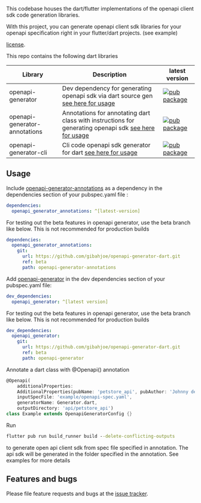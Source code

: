 This codebase houses the dart/flutter implementations of the openapi client sdk code generation libraries.

With this project, you can generate openapi client sdk libraries for your openapi specification right in your flutter/dart projects. (see example)

[license](https://github.com/gibahjoe/openapi-generator-dart/blob/master/openapi-generator-annotations/LICENSE).


This repo contains the following dart libraries

| Library       | Description | latest version |
|---------------|-------------|---------------|
| openapi-generator |Dev dependency for generating openapi sdk via dart source gen [see here for usage](https://pub.dev/packages/openapi_generator)| [![pub package](https://img.shields.io/pub/v/openapi_generator.svg)](https://pub.dev/packages/openapi_generator)|
| openapi-generator-annotations|Annotations for annotating dart class with instructions for generating openapi sdk [see here for usage](https://pub.dev/packages/openapi_generator_annotations)|[![pub package](https://img.shields.io/pub/v/openapi_generator_annotations.svg)](https://pub.dev/packages/openapi_generator)|
| openapi-generator-cli |Cli code openapi sdk generator for dart [see here for usage](https://pub.dev/packages/openapi_generator_cli)|[![pub package](https://img.shields.io/pub/v/openapi_generator_cli.svg)](https://pub.dev/packages/openapi_generator_cli)|



## Usage

Include [openapi-generator-annotations](https://pub.dev/packages/openapi_generator_annotations) as a dependency in the dependencies section of your pubspec.yaml file :

```yaml
dependencies:
  openapi_generator_annotations: ^[latest-version]
```
For testing out the beta features in openapi generator, use the beta branch like below. This is not recommended for production builds
```yaml
dependencies:
  openapi_generator_annotations: 
    git:
      url: https://github.com/gibahjoe/openapi-generator-dart.git
      ref: beta
      path: openapi-generator-annotations
```


Add [openapi-generator](https://pub.dev/packages/openapi_generator) in the dev dependencies section of your pubspec.yaml file:

```yaml
dev_dependencies:
  openapi_generator: ^[latest version]
```
For testing out the beta features in openapi generator, use the beta branch like below. This is not recommended for production builds
```yaml
dev_dependencies:
  openapi_generator: 
    git:
      url: https://github.com/gibahjoe/openapi-generator-dart.git
      ref: beta
      path: openapi-generator
```

Annotate a dart class with @Openapi() annotation

```dart
@Openapi(
    additionalProperties:
    AdditionalProperties(pubName: 'petstore_api', pubAuthor: 'Johnny dep'),
    inputSpecFile: 'example/openapi-spec.yaml',
    generatorName: Generator.dart,
    outputDirectory: 'api/petstore_api')
class Example extends OpenapiGeneratorConfig {}
```

Run 
```cmd
flutter pub run build_runner build --delete-conflicting-outputs
```
to generate open api client sdk from spec file specified in annotation. 
The api sdk will be generated in the folder specified in the annotation. See examples for more details



## Features and bugs

Please file feature requests and bugs at the [issue tracker][tracker].

[tracker]: https://github.com/gibahjoe/openapi-generator-dart/issues
